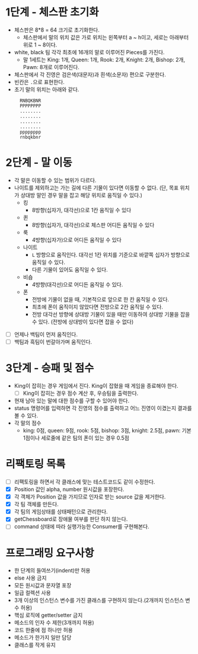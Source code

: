 # 1단계 - 체스판 초기화

- 체스판은 8*8 = 64 크기로 초기화한다.
  - 체스판에서 말의 위치 값은 가로 위치는 왼쪽부터 a ~ h이고, 세로는 아래부터 위로 1 ~ 8이다.
- white, black 팀 각각 최초에 16개의 말로 이루어진 Pieces를 가진다.
  - 말 1세트는 King: 1개, Queen: 1개, Rook: 2개, Knight: 2개, Bishop: 2개, Pawn: 8개로 이루어진다.
- 체스판에서 각 진영은 검은색(대문자)과 흰색(소문자) 편으로 구분한다.
- 빈칸은 `.`으로 표현한다.
- 초기 말의 위치는 아래와 같다.
  ```
    RNBQKBNR
    PPPPPPPP
    ........
    ........
    ........
    ........
    pppppppp
    rnbqkbnr
  ```

# 2단계 - 말 이동

- 각 말은 이동할 수 있는 범위가 다르다.
- 나이트를 제외하고는 가는 길에 다른 기물이 있다면 이동할 수 없다. 
  (단, 목표 위치가 상대방 말인 경우 말을 잡고 해당 위치로 움직일 수 있다.)  
    - 킹
        - 8방향(십자가, 대각선)으로 1칸 움직일 수 있다
    - 퀸
        - 8방향(십자가, 대각선)으로 체스판 어디든 움직일 수 있다
    - 룩
        - 4방향(십자가)으로 어디든 움직일 수 있다
    - 나이트
        - `L` 방향으로 움직인다. 대각선 1칸 위치를 기준으로 바깥쪽 십자가 방향으로 움직일 수 있다.
        - 다른 기물이 있어도 움직일 수 있다.
    - 비숍
        - 4방향(대각선)으로 어디든 움직일 수 있다.
    - 폰
        - 전방에 기물이 없을 때, 기본적으로 앞으로 한 칸 움직일 수 있다.
        - 최초에 폰이 움직이지 않았다면 전방으로 2칸 움직일 수 있다.
        - 전방 대각선 방향에 상대방 기물이 있을 때만 이동하여 상대방 기물을 잡을 수 있다. (전방에 상대방이 있다면 잡을 수 없다)
    
- [ ] 언제나 백팀이 먼저 움직인다.
- [ ] 백팀과 흑팀이 번갈아가며 움직인다.

# 3단계 - 승패 및 점수

- King이 잡히는 경우 게임에서 진다. King이 잡혔을 때 게임을 종료해야 한다.
  - [ ] King이 잡히는 경우 점수 계산 후, 우승팀을 출력한다.
- 현재 남아 있는 말에 대한 점수를 구할 수 있어야 한다.
- status 명령어를 입력하면 각 진영의 점수를 출력하고 어느 진영이 이겼는지 결과를 볼 수 있다.
- 각 말의 점수
    -  king: 0점, queen: 9점, rook: 5점, bishop: 3점, knight: 2.5점, pawn: 기본 1점이나 세로줄에 같은 팀의 폰이 있는 경우 0.5점
    

# 리팩토링 목록
- [ ] 리팩토링을 하면서 각 클래스에 맞는 테스트코드도 같이 수정한다.
- [x] Position 값인 alpha, number 원시값을 포장한다.
- [x] 각 객체가 Position 값을 가지므로 인자로 받는 source 값을 제거한다.
- [x] 각 팀 객체를 만든다.
- [x] 각 팀의 게임상태를 상태패턴으로 관리한다.
- [x] getChessboard로 장애물 여부를 판단 하지 않는다.
- [ ] command 상태에 따라 실행가능한 Consumer를 구현해본다.

# 프로그래밍 요구사항
- 한 단계의 들여쓰기(indent)만 허용
- else 사용 금지
- 모든 원시값과 문자열 포장
- 일급 컬렉션 사용
- 3개 이상의 인스턴스 변수를 가진 클래스를 구현하지 않는다.(2개까지 인스턴스 변수 허용)
- 핵심 로직에 getter/setter 금지
- 메소드의 인자 수 제한(3개까지 허용)
- 코드 한줄에 점 하나만 허용
- 메소드가 한가지 일만 담당
- 클래스를 작게 유지